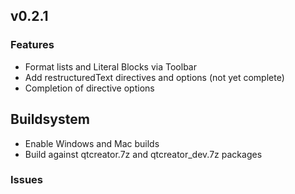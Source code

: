 ## v0.2.1

### Features

* Format lists and Literal Blocks via Toolbar
* Add restructuredText directives and options (not yet complete)
* Completion of directive options

## Buildsystem 

  * Enable Windows and Mac builds
  * Build against qtcreator.7z and qtcreator_dev.7z packages

### Issues
